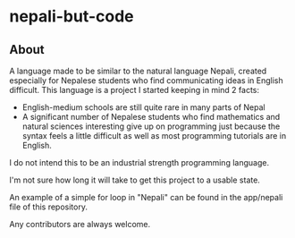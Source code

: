 # nepali-but-code

## About

<p>
A language made to be similar to the natural language Nepali, created especially for Nepalese students who find communicating ideas in English difficult.
This language is a project I started keeping in mind 2 facts:
  
- English-medium schools are still quite rare in many parts of Nepal
- A significant number of Nepalese students who find mathematics and natural sciences interesting give up on programming just because the syntax feels a little difficult as well as most programming tutorials are in English. 
  
 I do not intend this to be an industrial strength programming language.
</p>

I'm not sure how long it will take to get this project to a usable state.

An example of a simple for loop in "Nepali" can be found in the app/nepali file of this repository.

Any contributors are always welcome.
